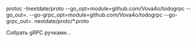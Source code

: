 protoc -Inextdate/proto --go_opt=module=github.com/Vova4o/todogrpc --go_out=. --go-grpc_opt=module=github.com/Vova4o/todogrpc --go-grpc_out=. nextdate/proto/*.proto

Собрать gRPC ручками...

